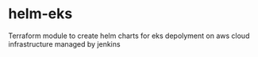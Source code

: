 # helm-eks
Terraform module to create helm charts for eks depolyment on aws cloud infrastructure managed by jenkins
